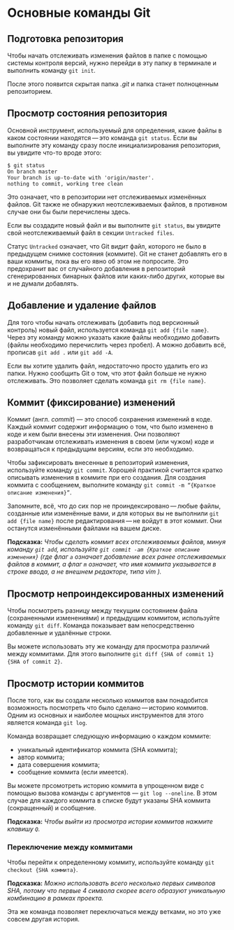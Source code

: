 # Основные команды  Git

## Подготовка репозитория

Чтобы начать отслеживать изменения файлов в папке с помощью системы контроля версий, нужно перейди в эту папку в терминале и выполнить команду `git init`.

После этого появится скрытая папка *.git* и папка станет полноценным репозиторием.

## Просмотр состояния репозитория

Основной инструмент, используемый для определения, какие файлы в каком состоянии находятся — это команда `git status`. Если вы выполните эту команду сразу после инициализирования репозитория, вы увидите что-то вроде этого:

```
$ git status
On branch master
Your branch is up-to-date with 'origin/master'.
nothing to commit, working tree clean
```

Это означает, что в репозитории нет отслеживаемых изменённых файлов. Git также не обнаружил неотслеживаемых файлов, в противном случае они бы были перечислены здесь.

Если вы создадите новый файл и вы выполните `git status`, вы увидите свой неотслеживаемый файл в секции `Untracked files`.

Статус `Untracked` означает, что Git видит файл, которого не было в предыдущем снимке состояния (коммите). Git не станет добавлять его в ваши коммиты, пока вы его явно об этом не попросите. Это предохранит вас от случайного добавления в репозиторий сгенерированных бинарных файлов или каких-либо других, которые вы и не думали добавлять.

## Добавление и удаление файлов
Для того чтобы начать отслеживать (добавить под версионный контроль) новый файл, используется команда `git add {file name}`. Через эту команду можно указать какие файлы необходимо добавить (файлы необходимо перечислить через пробел). А можно добавить всё, прописав `git add .` или `git add -A`.

Если вы хотите удалить файл, недостаточно просто удалить его из папки. Нужно сообщить Git о том, что этот  файл больше не нужно отслеживать. Это позволяет сделать команда `git rm {file name}`.

## Коммит (фиксирование) изменений
Коммит (англ. *commit*) — это способ сохранения изменений в коде. Каждый коммит содержит информацию о том, что было изменено в коде и кем были внесены эти изменения. Они позволяют разработчикам отслеживать изменения в своем (или чужом) коде и возвращаться к предыдущим версиям, если это необходимо.

Чтобы зафиксировать внесенные в репозиторий изменения, используйте команду `git commit`. Хорошей практикой считается кратко описывать изменения в коммите при его создания. Для создания коммита с сообщением, выполните команду `git commit -m “{Краткое описание изменения}”`. 

Запомните, всё, что до сих пор не проиндексировано — любые файлы, созданные или изменённые вами, и для которых вы не выполнили `git add {file name}` после редактирования — не войдут в этот коммит. Они останутся изменёнными файлами на вашем диске.

**Подсказка:**
*Чтобы сделать коммит всех отслеживаемых файлов, минуя команду `git add`,  используйте `git commit -am {Краткое описание изменения}` (где флаг `а` означает добавление всех ранее отслеживаемых файлов в коммит, а флаг `m` означает, что имя коммита указывается в строке ввода, а не внешнем редакторе, типа vim ).*

## Просмотр непроиндексированных изменений

 Чтобы посмотреть разницу между текущим состоянием файла (сохраненными изменениями) и предыдущим коммитом, используйте команду `git diff`. Команда показывает вам непосредственно добавленные и удалённые строки.

 Вы можете использовать эту же команду для просмотра различий между коммитами. Для этого выполните `git diff {SHA of commit 1} {SHA of commit 2}`.

## Просмотр истории коммитов

После того, как вы создали несколько коммитов вам понадобится возможность посмотреть что было сделано — историю коммитов. Одним из основных и наиболее мощных инструментов для этого является команда `git log`.

Команда возвращает следующую информацию о каждом коммите:

- уникальный идентификатор коммита (SHA коммита);
- автор коммита;
- дата совершения коммита;
- сообщение коммита (если имеется).

Вы можете прсомотреть историю коммита в упрощенном виде с помощью вызова команды с аргументов — `git log --oneline`. В этом случае для каждого коммита в списке будут указаны SHA коммита (сокращенный) и сообщение.

**Подсказка:**
*Чтобы выйти из просмотра истории коммитов нажмите клавишу `Q`.*

### Переключение между коммитами

Чтобы перейти к определенному коммиту, используйте команду `git checkout {SHA коммита}`.

**Подсказка:**
*Можно использовать всего несколько первых символов SHA, потому что первые 4 символа скорее всего образуют уникальную комбинацию в рамках проекта.*

Эта же команда позволяет переключаться между ветками, но это уже совсем другая история.